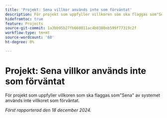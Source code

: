 ```yaml
---
title: 'Projekt: Sena villkor används inte som förväntat'
description: För projekt som uppfyller villkoren som ska flaggas som"Sena" av systemet används inte villkoret som förväntat.
hidefromtoc: true
feature: Projects
source-git-commit: 1a3bb95b27fb660011ac4b0380eb599f77319c2f
workflow-type: tm+mt
source-wordcount: '60'
ht-degree: 0%

---
```


# Projekt: Sena villkor används inte som förväntat

För projekt som uppfyller villkoren som ska flaggas som&quot;Sena&quot; av systemet används inte villkoret som förväntat.

_Först rapporterad den 18 december 2024._
